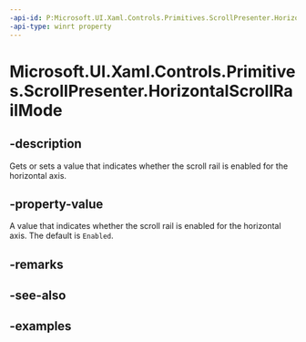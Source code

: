 ```yaml
---
-api-id: P:Microsoft.UI.Xaml.Controls.Primitives.ScrollPresenter.HorizontalScrollRailMode
-api-type: winrt property
---
```


# Microsoft.UI.Xaml.Controls.Primitives.ScrollPresenter.HorizontalScrollRailMode

<!--
public Microsoft.UI.Xaml.Controls.ScrollingRailMode HorizontalScrollRailMode { get; set; }
-->


## -description

Gets or sets a value that indicates whether the scroll rail is enabled for the horizontal axis.

## -property-value

A value that indicates whether the scroll rail is enabled for the horizontal axis. The default is `Enabled`.

## -remarks

## -see-also

## -examples


